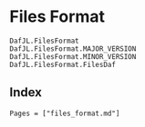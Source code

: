# Files Format

```@docs
DafJL.FilesFormat
DafJL.FilesFormat.MAJOR_VERSION
DafJL.FilesFormat.MINOR_VERSION
DafJL.FilesFormat.FilesDaf
```

## Index

```@index
Pages = ["files_format.md"]
```

